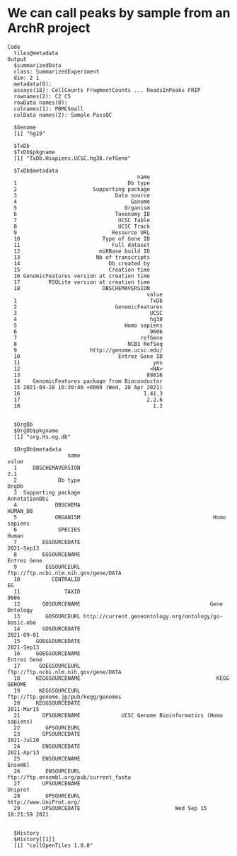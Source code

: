 # We can call peaks by sample from an ArchR project

    Code
      tiles@metadata
    Output
      $summarizedData
      class: SummarizedExperiment 
      dim: 2 1 
      metadata(0):
      assays(18): CellCounts FragmentCounts ... ReadsInPeaks FRIP
      rownames(2): C2 C5
      rowData names(0):
      colnames(1): PBMCSmall
      colData names(2): Sample PassQC
      
      $Genome
      [1] "hg19"
      
      $TxDb
      $TxDb$pkgname
      [1] "TxDb.Hsapiens.UCSC.hg38.refGene"
      
      $TxDb$metadata
                                             name
      1                                   Db type
      2                        Supporting package
      3                               Data source
      4                                    Genome
      5                                  Organism
      6                               Taxonomy ID
      7                                UCSC Table
      8                                UCSC Track
      9                              Resource URL
      10                          Type of Gene ID
      11                             Full dataset
      12                         miRBase build ID
      13                        Nb of transcripts
      14                            Db created by
      15                            Creation time
      16 GenomicFeatures version at creation time
      17         RSQLite version at creation time
      18                          DBSCHEMAVERSION
                                                value
      1                                          TxDb
      2                               GenomicFeatures
      3                                          UCSC
      4                                          hg38
      5                                  Homo sapiens
      6                                          9606
      7                                       refGene
      8                                   NCBI RefSeq
      9                       http://genome.ucsc.edu/
      10                               Entrez Gene ID
      11                                          yes
      12                                         <NA>
      13                                        88816
      14    GenomicFeatures package from Bioconductor
      15 2021-04-28 16:30:46 +0000 (Wed, 28 Apr 2021)
      16                                       1.41.3
      17                                        2.2.6
      18                                          1.2
      
      
      $OrgDb
      $OrgDb$pkgname
      [1] "org.Hs.eg.db"
      
      $OrgDb$metadata
                       name                                                 value
      1     DBSCHEMAVERSION                                                   2.1
      2             Db type                                                 OrgDb
      3  Supporting package                                         AnnotationDbi
      4            DBSCHEMA                                              HUMAN_DB
      5            ORGANISM                                          Homo sapiens
      6             SPECIES                                                 Human
      7        EGSOURCEDATE                                            2021-Sep13
      8        EGSOURCENAME                                           Entrez Gene
      9         EGSOURCEURL                  ftp://ftp.ncbi.nlm.nih.gov/gene/DATA
      10          CENTRALID                                                    EG
      11              TAXID                                                  9606
      12       GOSOURCENAME                                         Gene Ontology
      13        GOSOURCEURL http://current.geneontology.org/ontology/go-basic.obo
      14       GOSOURCEDATE                                            2021-09-01
      15     GOEGSOURCEDATE                                            2021-Sep13
      16     GOEGSOURCENAME                                           Entrez Gene
      17      GOEGSOURCEURL                  ftp://ftp.ncbi.nlm.nih.gov/gene/DATA
      18     KEGGSOURCENAME                                           KEGG GENOME
      19      KEGGSOURCEURL                  ftp://ftp.genome.jp/pub/kegg/genomes
      20     KEGGSOURCEDATE                                            2011-Mar15
      21       GPSOURCENAME             UCSC Genome Bioinformatics (Homo sapiens)
      22        GPSOURCEURL                                                      
      23       GPSOURCEDATE                                            2021-Jul20
      24       ENSOURCEDATE                                            2021-Apr13
      25       ENSOURCENAME                                               Ensembl
      26        ENSOURCEURL               ftp://ftp.ensembl.org/pub/current_fasta
      27       UPSOURCENAME                                               Uniprot
      28        UPSOURCEURL                               http://www.UniProt.org/
      29       UPSOURCEDATE                              Wed Sep 15 18:21:59 2021
      
      
      $History
      $History[[1]]
      [1] "callOpenTiles 1.0.0"
      
      

